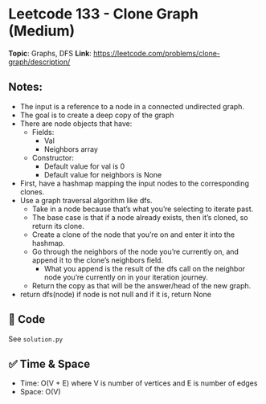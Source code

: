 # Leetcode 133 - Clone Graph (Medium)

**Topic**: Graphs, DFS 
**Link**: https://leetcode.com/problems/clone-graph/description/

## Notes: 
 - The input is a reference to a node in a connected undirected graph. 
 - The goal is to create a deep copy of the graph
 - There are node objects that have:
    - Fields:
        - Val
        - Neighbors array
    - Constructor:
        - Default value for val is 0
        - Default value for neighbors is None
 - First, have a hashmap mapping the input nodes to the corresponding clones. 
 - Use a graph traversal algorithm like dfs. 
    - Take in a node because that’s what you’re selecting to iterate past. 
    - The base case is that if a node already exists, then it’s cloned, so return its clone. 
    - Create a clone of the node that you’re on and enter it into the hashmap. 
    - Go through the neighbors of the node you’re currently on, and append it to the clone’s neighbors field. 
        - What you append is the result of the dfs call on the neighbor node you’re currently on in your iteration journey. 
    - Return the copy as that will be the answer/head of the new graph. 
 - return dfs(node) if node is not null and if it is, return None

## 🧪 Code
See `solution.py`

## ✅ Time & Space
- Time: O(V + E) where V is number of vertices and E is number of edges
- Space: O(V)